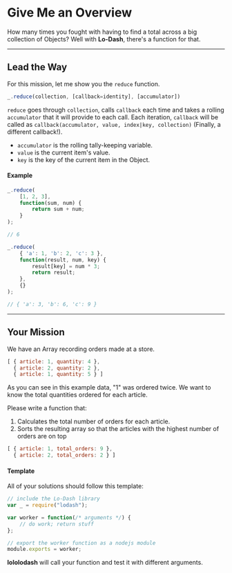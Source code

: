 # Give Me an Overview #
How many times you fought with having to find a total across
a big collection of Objects? Well with **Lo-Dash**, there's a
function for that.
* * *
## Lead the Way ##
For this mission, let me show you the `reduce` function.
```js
_.reduce(collection, [callback=identity], [accumulator])
```
`reduce` goes through `collection`, calls `callback` each time
and takes a rolling `accumulator` that it will provide to each call.
Each iteration, `callback` will be called as `callback(accumulator,
value, index|key, collection)` (Finally, a different callback!).  
- `accumulator` is the rolling tally-keeping variable.
- `value` is the current item's value.
- `key` is the key of the current item in the Object.

#### Example ####
```js
_.reduce(
    [1, 2, 3],
    function(sum, num) {
        return sum + num;
    }
);

// 6

_.reduce(
    { 'a': 1, 'b': 2, 'c': 3 },
    function(result, num, key) {
        result[key] = num * 3;
        return result;
    },
    {}
);

// { 'a': 3, 'b': 6, 'c': 9 }
```
* * *
## Your Mission ##
We have an Array recording orders made at a store.
```js
[ { article: 1, quantity: 4 },
  { article: 2, quantity: 2 },
  { article: 1, quantity: 5 } ]
```
As you can see in this example data, "1" was ordered twice. We want
to know the total quantities ordered for each article.

Please write a function that:
1. Calculates the total number of orders for each article.
2. Sorts the resulting array so that the articles with the highest
number of orders are on top
```js
[ { article: 1, total_orders: 9 },
  { article: 2, total_orders: 2 } ]
```

#### Template ####
All of your solutions should follow this template:
```js
// include the Lo-Dash library
var _ = require("lodash");

var worker = function(/* arguments */) {
    // do work; return stuff
};

// export the worker function as a nodejs module
module.exports = worker;
```
**lololodash** will call your function and test it with different arguments.
